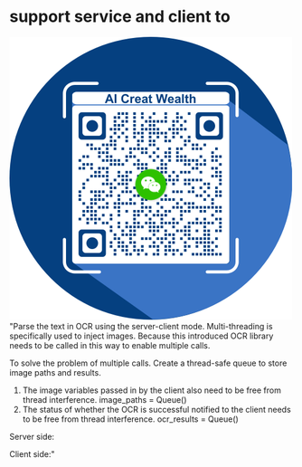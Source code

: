 # support service and client to 
![image](pic/5.png) "Parse the text in OCR using the server-client mode.
Multi-threading is specifically used to inject images. Because this introduced OCR library needs to be called in this way to enable multiple calls.

To solve the problem of multiple calls. Create a thread-safe queue to store image paths and results.

1. The image variables passed in by the client also need to be free from thread interference. image_paths = Queue()
2. The status of whether the OCR is successful notified to the client needs to be free from thread interference. ocr_results = Queue()

Server side:

Client side:"




 
